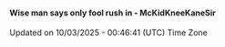 #### Wise man says only fool rush in - McKidKneeKaneSir
Updated on 10/03/2025 - 00:46:41 (UTC) Time Zone
